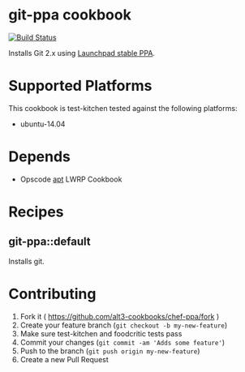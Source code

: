 # git-ppa cookbook

[![Build Status](https://travis-ci.org/alt3/chef-git-ppa.svg)](https://travis-ci.org/alt3/chef-git-ppa)

Installs Git 2.x using [Launchpad stable PPA](https://launchpad.net/~git-core/+archive/ubuntu/ppa).

# Supported Platforms

This cookbook is test-kitchen tested against the following platforms:

- ubuntu-14.04

# Depends

- Opscode [apt](https://github.com/opscode-cookbooks/apt) LWRP Cookbook

# Recipes

## git-ppa::default

Installs git.

# Contributing

1. Fork it ( https://github.com/alt3-cookbooks/chef-ppa/fork )
2. Create your feature branch (`git checkout -b my-new-feature`)
3. Make sure test-kitchen and foodcritic tests pass
4. Commit your changes (`git commit -am 'Adds some feature'`)
5. Push to the branch (`git push origin my-new-feature`)
6. Create a new Pull Request
